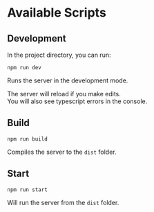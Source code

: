 # Available Scripts

## Development

In the project directory, you can run:

```
npm run dev
```

Runs the server in the development mode.<br />

The server will reload if you make edits.<br />
You will also see typescript errors in the console.

## Build

```
npm run build
```

Compiles the server to the `dist` folder.<br />

## Start

```
npm run start
```

Will run the server from the `dist` folder.
